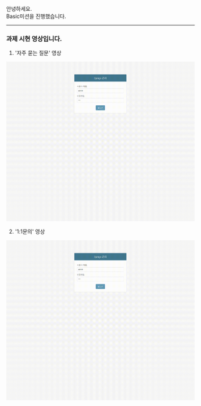 안녕하세요.    
Basic미션을 진행했습니다.    
* * *

### 과제 시현 영상입니다.
1. '자주 묻는 질문' 영상
<img width="{80%}" src="https://github.com/Django-Mission/django_mission_03-sseungGit/blob/main/gif/FAQ.gif"/>

2. '1:1문의' 영상
<img width="{80%}" src="https://github.com/Django-Mission/django_mission_03-sseungGit/blob/main/gif/FAQ.gif"/>

